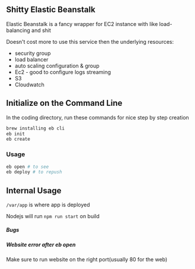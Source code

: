 ## Shitty Elastic Beanstalk

Elastic Beanstalk is a fancy wrapper for EC2 instance with like load-balancing and shit

Doesn't cost more to use this service then the underlying resources:

- security group
- load balancer
- auto scaling configuration & group
- Ec2 - good to configure logs streaming
- S3
- Cloudwatch

## Initialize on the Command Line

In the coding directory, run these commands for nice step by step creation

```bash
brew installing eb cli 
eb init
eb create
```

### Usage

```bash
eb open # to see
eb deploy # to repush
```

## Internal Usage

`/var/app` is where app is deployed

Nodejs will run `npm run start` on build 

##### Bugs

##### Website error after eb open

 Make sure to run website on the right port(usually 80 for the web)

